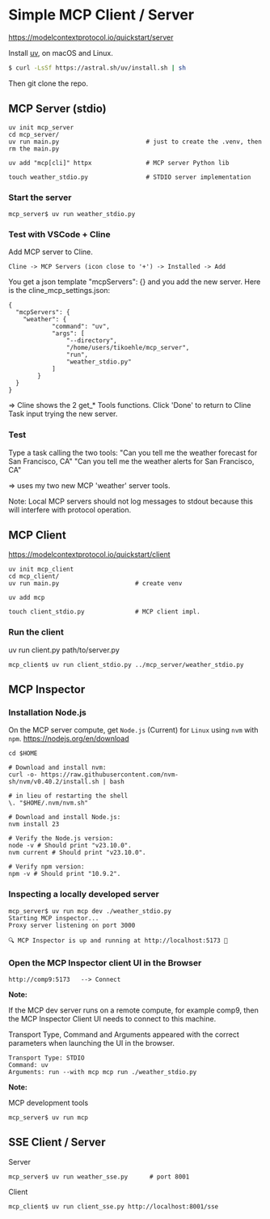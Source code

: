 # Simple MCP Client / Server 
https://modelcontextprotocol.io/quickstart/server


Install [uv](https://docs.astral.sh/uv/getting-started/installation/), on macOS and Linux.

```sh
$ curl -LsSf https://astral.sh/uv/install.sh | sh
```

Then git clone the repo.


## MCP Server (stdio)

```
uv init mcp_server
cd mcp_server/
uv run main.py                        # just to create the .venv, then rm the main.py

uv add "mcp[cli]" httpx               # MCP server Python lib

touch weather_stdio.py                # STDIO server implementation
```


### Start the server
```
mcp_server$ uv run weather_stdio.py
```


### Test with VSCode + Cline
Add MCP server to Cline.

```
Cline -> MCP Servers (icon close to '+') -> Installed -> Add
```
You get a json template "mcpServers": {} and you add the new server. 
Here is the cline_mcp_settings.json:

```
{
  "mcpServers": {
    "weather": {
            "command": "uv",
            "args": [
                "--directory",
                "/home/users/tikoehle/mcp_server",
                "run",
                "weather_stdio.py"
            ]
        }
  }
}
```

=> Cline shows the 2 get_* Tools functions. Click 'Done' to return to Cline Task input trying the new server.



### Test
Type a task calling the two tools: 
"Can you tell me the weather forecast for San Francisco, CA"
"Can you tell me the weather alerts for San Francisco, CA"

=> uses my two new MCP 'weather' server tools.


Note:
Local MCP servers should not log messages to stdout because this will interfere with protocol operation.


## MCP Client
https://modelcontextprotocol.io/quickstart/client

```
uv init mcp_client
cd mcp_client/
uv run main.py                     # create venv

uv add mcp

touch client_stdio.py              # MCP client impl.
```


### Run the client
uv run client.py path/to/server.py

```
mcp_client$ uv run client_stdio.py ../mcp_server/weather_stdio.py
```


## MCP Inspector

### Installation Node.js
On the MCP server compute, get ```Node.js``` (Current) for ```Linux``` using ```nvm``` with ```npm```. https://nodejs.org/en/download

```
cd $HOME

# Download and install nvm:
curl -o- https://raw.githubusercontent.com/nvm-sh/nvm/v0.40.2/install.sh | bash

# in lieu of restarting the shell
\. "$HOME/.nvm/nvm.sh"

# Download and install Node.js:
nvm install 23

# Verify the Node.js version:
node -v # Should print "v23.10.0".
nvm current # Should print "v23.10.0".

# Verify npm version:
npm -v # Should print "10.9.2".
```

### Inspecting a locally developed server

```
mcp_server$ uv run mcp dev ./weather_stdio.py
Starting MCP inspector...
Proxy server listening on port 3000

🔍 MCP Inspector is up and running at http://localhost:5173 🚀
```

### Open the MCP Inspector client UI in the Browser

```
http://comp9:5173   --> Connect
```
**Note:**

If the MCP dev server runs on a remote compute, for example comp9, then the MCP Inspector Client UI needs to connect to this machine.

Transport Type, Command and Arguments appeared with the correct parameters when launching the UI in the browser.

```
Transport Type: STDIO
Command: uv
Arguments: run --with mcp mcp run ./weather_stdio.py
```

**Note:**

MCP development tools
```
mcp_server$ uv run mcp
```



## SSE Client / Server

Server
```
mcp_server$ uv run weather_sse.py      # port 8001
```

Client
```
mcp_client$ uv run client_sse.py http://localhost:8001/sse
```

